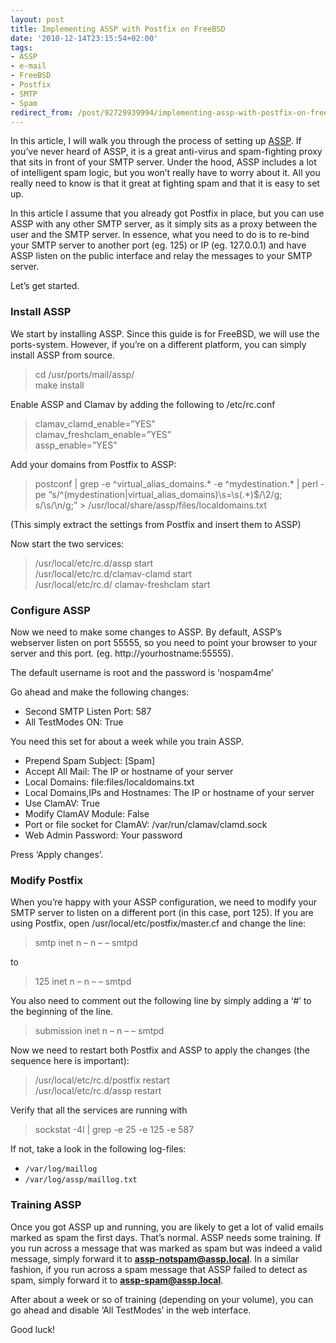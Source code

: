 ```yaml
---
layout: post
title: Implementing ASSP with Postfix on FreeBSD
date: '2010-12-14T23:15:54+02:00'
tags:
- ASSP
- e-mail
- FreeBSD
- Postfix
- SMTP
- Spam
redirect_from: /post/92729939994/implementing-assp-with-postfix-on-freebsd
---
```

In this article, I will walk you through the process of setting up [ASSP](http://assp.sourceforge.net/). If you’ve never heard of ASSP, it is a great anti-virus and spam-fighting proxy that sits in front of your SMTP server. Under the hood, ASSP includes a lot of intelligent spam logic, but you won’t really have to worry about it. All you really need to know is that it great at fighting spam and that it is easy to set up.

In this article I assume that you already got Postfix in place, but you can use ASSP with any other SMTP server, as it simply sits as a proxy between the user and the SMTP server. In essence, what you need to do is to re-bind your SMTP server to another port (eg. 125) or IP (eg. 127.0.0.1) and have ASSP listen on the public interface and relay the messages to your SMTP server.

Let’s get started.  

### Install ASSP

We start by installing ASSP. Since this guide is for FreeBSD, we will use the ports-system. However, if you’re on a different platform, you can simply install ASSP from source.

> cd /usr/ports/mail/assp/  
> make install

Enable ASSP and Clamav by adding the following to /etc/rc.conf

> clamav\_clamd\_enable=”YES”  
> clamav\_freshclam\_enable=”YES”  
> assp_enable=”YES”

Add your domains from Postfix to ASSP:

> postconf | grep -e ^virtual\_alias\_domains.* -e ^mydestination.* | perl -pe “s/^(mydestination|virtual\_alias\_domains)\\s=\\s(.*)$/\\2/g; s/\\s/\\n/g;” > /usr/local/share/assp/files/localdomains.txt

(This simply extract the settings from Postfix and insert them to ASSP)

Now start the two services:

> /usr/local/etc/rc.d/assp start  
> /usr/local/etc/rc.d/clamav-clamd start  
> /usr/local/etc/rc.d/ clamav-freshclam start

### Configure ASSP

Now we need to make some changes to ASSP. By default, ASSP’s webserver listen on port 55555, so you need to point your browser to your server and this port. (eg. http://yourhostname:55555).

The default username is root and the password is ‘nospam4me’

Go ahead and make the following changes:

*   Second SMTP Listen Port: 587
*   All TestModes ON: True

You need this set for about a week while you train ASSP.

*   Prepend Spam Subject: \[Spam\]
*   Accept All Mail: The IP or hostname of your server
*   Local Domains: file:files/localdomains.txt
*   Local Domains,IPs and Hostnames: The IP or hostname of your server
*   Use ClamAV: True
*   Modify ClamAV Module: False
*   Port or file socket for ClamAV: /var/run/clamav/clamd.sock
*   Web Admin Password: Your password

Press ‘Apply changes’.

### Modify Postfix

When you’re happy with your ASSP configuration, we need to modify your SMTP server to listen on a different port (in this case, port 125). If you are using Postfix, open /usr/local/etc/postfix/master.cf and change the line:

> smtp inet n – n – – smtpd

to

> 125 inet n – n – – smtpd

You also need to comment out the following line by simply adding a ‘#’ to the beginning of the line.

> submission inet n – n – – smtpd

Now we need to restart both Postfix and ASSP to apply the changes (the sequence here is important):

> /usr/local/etc/rc.d/postfix restart  
> /usr/local/etc/rc.d/assp restart

Verify that all the services are running with

> sockstat -4l | grep -e 25 -e 125 -e 587

If not, take a look in the following log-files:

*   `/var/log/maillog`
*   `/var/log/assp/maillog.txt`

### Training ASSP

Once you got ASSP up and running, you are likely to get a lot of valid emails marked as spam the first days. That’s normal. ASSP needs some training. If you run across a message that was marked as spam but was indeed a valid message, simply forward it to **assp-notspam@assp.local**. In a similar fashion, if you run across a spam message that ASSP failed to detect as spam, simply forward it to **assp-spam@assp.local**.

After about a week or so of training (depending on your volume), you can go ahead and disable ‘All TestModes’ in the web interface.

Good luck!
